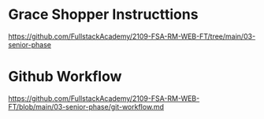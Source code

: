 # Grace Shopper Instructtions

https://github.com/FullstackAcademy/2109-FSA-RM-WEB-FT/tree/main/03-senior-phase

# Github Workflow

https://github.com/FullstackAcademy/2109-FSA-RM-WEB-FT/blob/main/03-senior-phase/git-workflow.md

